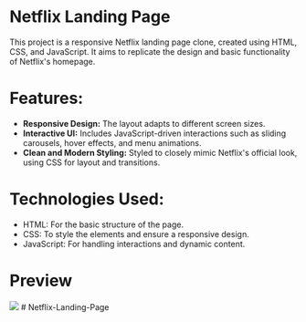 # Netflix Landing Page

This project is a responsive Netflix landing page clone, created using HTML, CSS, and JavaScript. It aims to replicate the design and basic functionality of Netflix's homepage.

# Features:

- **Responsive Design:** The layout adapts to different screen sizes.
- **Interactive UI:** Includes JavaScript-driven interactions such as sliding carousels, hover effects, and menu animations.
- **Clean and Modern Styling:** Styled to closely mimic Netflix's official look, using CSS for layout and transitions.

# Technologies Used:

- HTML: For the basic structure of the page.
- CSS: To style the elements and ensure a responsive design.
- JavaScript: For handling interactions and dynamic content.

# Preview

![](./Netflix-WatchTVShowsOnline.gif)
#   N e t f l i x - L a n d i n g - P a g e  
 